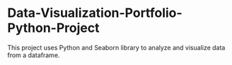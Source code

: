 # Data-Visualization-Portfolio-Python-Project

This project uses Python and Seaborn library to analyze and visualize data from a dataframe.
